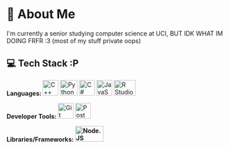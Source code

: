 <h1>
  📜 About Me
</h1>
I'm currently a senior studying computer science at UCI, BUT IDK WHAT IM DOING FRFR :3 (most of my stuff private oops)

<!-- * 🖥️  See my portfolio here! -->
<!-- ✉️  You can contact me at [kyanh.q.ho@gmail.com](mailto:kyanh.q.ho@gmail.com) -->
<h2>
  💻 Tech Stack :P
</h2>

<p>
  <b>
  Languages:
  </b>
  <a href="https://docs.microsoft.com/en-us/cpp/?view=msvc-170" target="_blank" rel="noreferrer"><img src="https://raw.githubusercontent.com/danielcranney/readme-generator/main/public/icons/skills/cplusplus-colored.svg" width="36" height="36" alt="C++" /></a>
  <a href="https://www.python.org/psf-landing/" target="_blank" rel="noreferrer"><img src="https://upload.wikimedia.org/wikipedia/commons/thumb/c/c3/Python-logo-notext.svg/1869px-Python-logo-notext.svg.png" width="40" height="36" alt="Python" /></a>
  <a href="https://learn.microsoft.com/en-us/dotnet/csharp/" target="_blank" rel="noreferrer"><img src="https://cdn.worldvectorlogo.com/logos/c--4.svg" width="36" height="36" alt="C#" /></a>
  <a href="https://developer.mozilla.org/en-US/docs/Web/JavaScript" target="_blank" rel="noreferrer"><img src="https://raw.githubusercontent.com/danielcranney/readme-generator/main/public/icons/skills/javascript-colored.svg" width="36" height="36" alt="JavaScript" /></a>
  <a href="https://www.r-project.org/" target="_blank" rel="noreferrer"><img src="https://www.r-project.org/logo/Rlogo.png" width="50" height="36" alt="R Studio" /></a>
</p>

<p>
  <b>
    Developer Tools:
  </b>
  <a href="https://github.com/git/git" target="_blank" rel="noreferrer"><img src="https://avatars.githubusercontent.com/u/18133?s=200&v=4" width="36" height="36" alt="Git" /></a>
  <a href="https://www.postman.com/" target="_blank" rel="noreferrer"><img src="https://cdn.worldvectorlogo.com/logos/postman.svg" width="36" height="36" alt="Postman" /></a>
</p>

<p>
  <b>
    Libraries/Frameworks:
    <a href="https://nodejs.org/en/" target="_blank" rel="noreferrer"><img src="https://upload.wikimedia.org/wikipedia/commons/thumb/d/d9/Node.js_logo.svg/1280px-Node.js_logo.svg.png" width="65" height="36" alt="Node.JS" /></a>
  </b>
</p>

<!-- Connect with me:
<p align="left"> 
<a href="https://www.linkedin.com/in/ky-anh-ho-361119243/" target="_blank" rel="noreferrer"><img src="https://raw.githubusercontent.com/danielcranney/readme-generator/main/public/icons/socials/linkedin.svg" width="32" height="32" /></a> 
</p> -->
